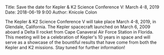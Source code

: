 Title: Save the date for Kepler & K2 Science Conference V: March 4-8, 2019
Date: 2018-06-19 9:00
Author: Knicole Colon

The Kepler & K2 Science Conference V will take place March 4-8, 2019,
in Glendale, California. The Kepler spacecraft launched on March 6,
2009 aboard a Delta II rocket from Cape Canaveral Air Force Station in
Florida. This meeting will be a celebration of Kepler's 10 years in
space and will serve as a showcase of the bountiful results that have come from both the Kepler
and K2 missions. Stay tuned for further information!
